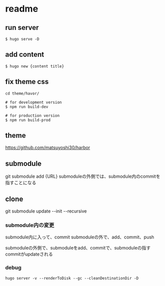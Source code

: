 # readme
## run server

```
$ hugo serve -D
```

## add content

```
$ hugo new {content title}
```

## fix theme css 
```
cd theme/havor/
```


```
# for development version
$ npm run build-dev

# for production version
$ npm run build-prod
```


## theme
https://github.com/matsuyoshi30/harbor


## submodule
git submodule add {URL}
submoduleの外側では、submodule内のcommitを指すことになる

## clone
git submodule update --init --recursive

### submodule内の変更
submodule内に入って、commit
submoduleの外で、add、commit、push

submoduleの外側で、submoduleをadd、commitで、submoduleの指すcommitがupdateされる



### debug

```
hugo server -v --renderToDisk --gc --cleanDestinationDir -D
```
